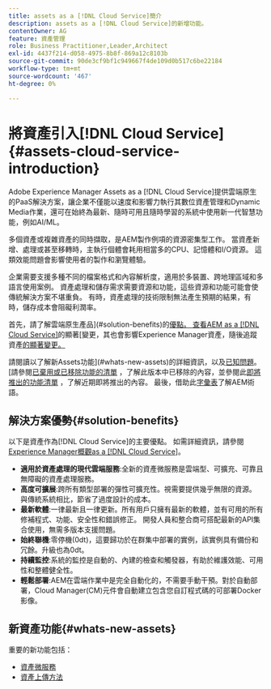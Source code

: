 ```yaml
---
title: assets as a [!DNL Cloud Service]簡介
description: assets as a [!DNL Cloud Service]的新增功能。
contentOwner: AG
feature: 資產管理
role: Business Practitioner,Leader,Architect
exl-id: 4437f214-d058-4975-8b8f-869a12c8103b
source-git-commit: 90de3cf9bf1c949667f4de109d0b517c6be22184
workflow-type: tm+mt
source-wordcount: '467'
ht-degree: 0%

---
```


# 將資產引入[!DNL Cloud Service] {#assets-cloud-service-introduction}

<!-- Need review information from gklebus -->

Adobe Experience Manager Assets as a [!DNL Cloud Service]提供雲端原生的PaaS解決方案，讓企業不僅能以速度和影響力執行其數位資產管理和Dynamic Media作業，還可在始終為最新、隨時可用且隨時學習的系統中使用新一代智慧功能，例如AI/ML。

多個資產或複雜資產的同時擷取，是AEM製作例項的資源密集型工作。 當資產新增、處理或甚至移轉時，主執行個體會耗用相當多的CPU、記憶體和I/O資源。 這類效能問題會影響使用者的製作和瀏覽體驗。

企業需要支援多種不同的檔案格式和內容解析度，適用於多裝置、跨地理區域和多語言使用案例。 資產處理和儲存需求需要資源和功能，這些資源和功能可能會使傳統解決方案不堪重負。 有時，資產處理的技術限制無法產生預期的結果，有時，儲存成本會阻礙利潤率。

首先，請了解雲端原生產品](#solution-benefits)的[優點。 查看AEM as a [!DNL Cloud Service]](/help/release-notes/aem-cloud-changes.md)的顯著[變更，其也會影響Experience Manager資產，隨後追蹤資產[的顯著變更。](/help/assets/assets-cloud-changes.md)

請閱讀以了解新Assets功能](#whats-new-assets)的詳細資訊，以及[已知問題](/help/release-notes/known-issues.md)。 [請參閱[已棄用或已移除功能的清單](/help/release-notes/deprecated-removed-features.md) ，了解此版本中已移除的內容，並參閱此[即將推出的功能清單](/help/release-notes/known-issues.md#upcoming-assets-capabilities) ，了解近期即將推出的內容。 最後，借助此[字彙表](/help/overview/terminology.md)了解AEM術語。

## 解決方案優勢{#solution-benefits}

以下是資產作為[!DNL Cloud Service]的主要優點。 如需詳細資訊，請參閱[Experience Manager概觀as a [!DNL Cloud Service]](/help/overview/introduction.md)。

* **適用於資產處理的現代雲端服務**:全新的資產微服務是雲端型、可擴充、可靠且無障礙的資產處理服務。
* **高度可擴展**:跨所有類型部署的彈性可擴充性。視需要提供幾乎無限的資源。 與傳統系統相比，節省了過度設計的成本。
* **最新軟體**:一律最新且一律更新。所有用戶只擁有最新的軟體，並有可用的所有修補程式、功能、安全性和錯誤修正。 開發人員和整合商可搭配最新的API集合使用，無需多版本支援問題。
* **始終聯機**:零停機(0dt)，這要歸功於在群集中部署的實例，該實例具有備份和冗餘。升級也為0dt。
* **持續監控**:系統的監控是自動的、內建的檢查和觸發器，有助於維護效能、可用性和整體健全性。
* **輕鬆部署**:AEM在雲端作業中是完全自動化的，不需要手動干預。對於自動部署，Cloud Manager(CM)元件會自動建立包含您自訂程式碼的可部署Docker影像。

## 新資產功能{#whats-new-assets}

重要的新功能包括：

* [資產微服務](/help/assets/asset-microservices-overview.md)
* [資產上傳方法](/help/assets/add-assets.md)
